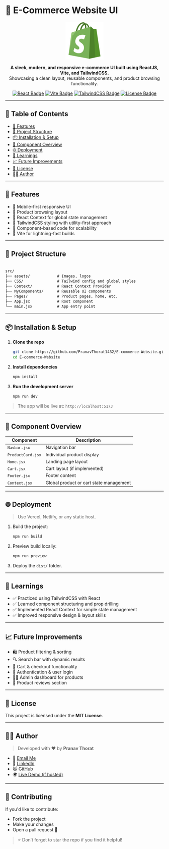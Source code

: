 # 🛒 E-Commerce Website UI

<p align="center">
  <img src="./src/assets/logo.webp" alt="E-Commerce Logo" width="120" />
</p>

<p align="center">
  <b>A sleek, modern, and responsive e-commerce UI built using ReactJS, Vite, and TailwindCSS.</b><br/>
  Showcasing a clean layout, reusable components, and product browsing functionality.
</p>

<p align="center">
  <a href="https://reactjs.org"><img src="https://img.shields.io/badge/React-v18-blue?logo=react" alt="React Badge"/></a>
  <a href="https://vitejs.dev"><img src="https://img.shields.io/badge/Vite-Bundler-yellow?logo=vite" alt="Vite Badge"/></a>
  <a href="https://tailwindcss.com"><img src="https://img.shields.io/badge/TailwindCSS-v3-blueviolet?logo=tailwindcss" alt="TailwindCSS Badge"/></a>
  <a href="#"><img src="https://img.shields.io/github/license/PranavThorat1432/E-commerce-Website" alt="License Badge"/></a>
  
</p>


---

## 🧭 Table of Contents

- [🚀 Features](#-features)
- [📁 Project Structure](#-project-structure)
- [📦 Installation & Setup](#-installation--setup)
- [🧩 Component Overview](#-component-overview)
- [🌐 Deployment](#-deployment)
- [🧠 Learnings](#-learnings)
- [📈 Future Improvements](#-future-improvements)
- [📜 License](#-license)
- [👨‍💻 Author](#-author)

---



## 🚀 Features

- 🔹 Mobile-first responsive UI
- 🔹 Product browsing layout
- 🔹 React Context for global state management
- 🔹 TailwindCSS styling with utility-first approach
- 🔹 Component-based code for scalability
- 🔹 Vite for lightning-fast builds

---

## 📁 Project Structure

```

src/
├── assets/            # Images, logos
├── CSS/               # Tailwind config and global styles
├── Context/           # React Context Provider
├── MyComponents/      # Reusable UI components
├── Pages/             # Product pages, home, etc.
├── App.jsx            # Root component
└── main.jsx           # App entry point

````

---

## 📦 Installation & Setup

1. **Clone the repo**
   ```bash
   git clone https://github.com/PranavThorat1432/E-commerce-Website.git
   cd E-commerce-Website


2. **Install dependencies**

   ```bash
   npm install
   ```

3. **Run the development server**

   ```bash
   npm run dev
   ```

> The app will be live at: `http://localhost:5173`

---

## 🧩 Component Overview

| Component         | Description                             |
| ----------------- | --------------------------------------- |
| `Navbar.jsx`      | Navigation bar                          |
| `ProductCard.jsx` | Individual product display              |
| `Home.jsx`        | Landing page layout                     |
| `Cart.jsx`        | Cart layout (if implemented)            |
| `Footer.jsx`      | Footer content                          |
| `Context.jsx`     | Global product or cart state management |

---

## 🌐 Deployment

> Use Vercel, Netlify, or any static host.

1. Build the project:

   ```bash
   npm run build
   ```

2. Preview build locally:

   ```bash
   npm run preview
   ```

3. Deploy the `dist/` folder.

---

## 🧠 Learnings

* ✅ Practiced using TailwindCSS with React
* ✅ Learned component structuring and prop drilling
* ✅ Implemented React Context for simple state management
* ✅ Improved responsive design & layout skills

---

## 📈 Future Improvements

* 🛍 Product filtering & sorting
* 🔍 Search bar with dynamic results
* 🧾 Cart & checkout functionality
* 🔐 Authentication & user login
* 🧑‍💼 Admin dashboard for products
* 💬 Product reviews section

---

## 📜 License

This project is licensed under the **MIT License**.

---

## 👨‍💻 Author

> Developed with ❤️ by **Pranav Thorat**

* 📧 [Email Me](mailto:pranavthorat95@gmail.com)
* 🔗 [LinkedIn](https://www.linkedin.com/in/curiouspranavthorat/)
* 🐱 [GitHub](https://github.com/PranavThorat1432)
* 🌍 [Live Demo (if hosted)](https://e-commerce-website-26f8.vercel.app/)

---

## 🤝 Contributing

If you'd like to contribute:

* Fork the project
* Make your changes
* Open a pull request 🚀

> ⭐ Don’t forget to star the repo if you find it helpful!


